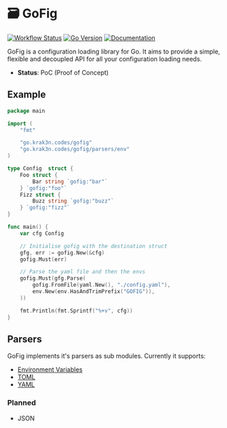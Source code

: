# 🗃️ GoFig

[![Workflow Status][workflow-image]][workflow-url]
[![Go Version][goversion-image]][goversion-url]
[![Documentation][doc-image]][doc-url]

GoFig is a configuration loading library for Go. It aims to provide a simple, flexible and
decoupled API for all your configuration loading needs.

* **Status**: PoC (Proof of Concept)

## Example

``` go
package main

import (
	"fmt"

	"go.krak3n.codes/gofig"
	"go.krak3n.codes/gofig/parsers/env"
)

type Config  struct {
	Foo struct {
		Bar string `gofig:"bar"`
	} `gofig:"foo"`
	Fizz struct {
		Buzz string `gofig:"buzz"`
	} `gofig:"fizz"`
}

func main() {
	var cfg Config

	// Initialise gofig with the destination struct
	gfg, err := gofig.New(&cfg)
	gofig.Must(err)

	// Parse the yaml file and then the envs
	gofig.Must(gfg.Parse(
		gofig.FromFile(yaml.New(), "./config.yaml"),
		env.New(env.HasAndTrimPrefix("GOFIG")),
	))

	fmt.Println(fmt.Sprintf("%+v", cfg))
}
```

## Parsers

GoFig implements it's parsers as sub modules. Currently it supports:

* [Environment Variables][env-url]
* [TOML][toml-url]
* [YAML][yaml-url]

### Planned

* JSON

[goversion-image]: https://img.shields.io/badge/Go-1.13+-00ADD8.svg
[goversion-url]: https://golang.org/
[workflow-image]: https://github.com/krak3n/gofig/workflows/GoFig/badge.svg
[workflow-url]: https://github.com/krak3n/gofig/actions?query=workflow%3AGoFig
[doc-image]: https://img.shields.io/badge/Documentation-pkg.go.dev-00ADD8.svg
[doc-url]: https://pkg.go.dev/go.krak3n.codes/gofig
[env-url]: ./parsers/env
[toml-url]: ./parsers/toml
[yaml-url]: ./parsers/yaml
